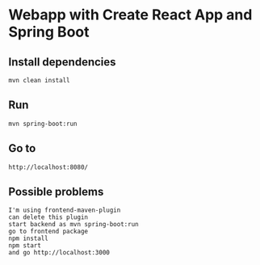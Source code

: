 Webapp with Create React App and Spring Boot
===
## Install dependencies
```
mvn clean install
```

## Run
```
mvn spring-boot:run
```
## Go to
```
http://localhost:8080/
```

## Possible problems
```
I'm using frontend-maven-plugin
can delete this plugin
start backend as mvn spring-boot:run
go to frontend package
npm install
npm start
and go http://localhost:3000
```
